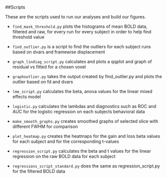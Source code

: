 ##Scripts

These are the scripts used to run our analyses and build our figures.

- `find_mask_threshold.py` plots the histograms of mean BOLD data, filtered 
and raw, for every run for every subject in order to help find threshold value

- `find_outlier.py` is a script to find the outliers for each subject runs based
on dvars and framewise displacement

- `graph_lindiag_script.py` calculates and plots a qqplot and graph of residual
vs fitted for a chosen voxel

- `graphoutlier.py` takes the output created by find\_outlier.py and plots the
outlier based on fd and dvars

- `lme_script.py` calculates the beta, anova values for the linear mixed 
effects model

- `logistic.py` calculates the lambdas and diagnostics such as ROC and AUC
for the logistic regression on each subjects behavioral data

- `make_smooth_graphs.py` creates smoothed graphs of selected slice with 
different FWHM for comparison

- `plot_heatmap.py` creates the heatmaps for the gain and loss beta values for
each subject and for the corresponding t-values

- `regression_script.py` calculates the beta and t values for the linear
regression on the raw BOLD data for each subject

- `regressions_script_standard.py` does the same as regression\_script.py for 
the filtered BOLD data

 
